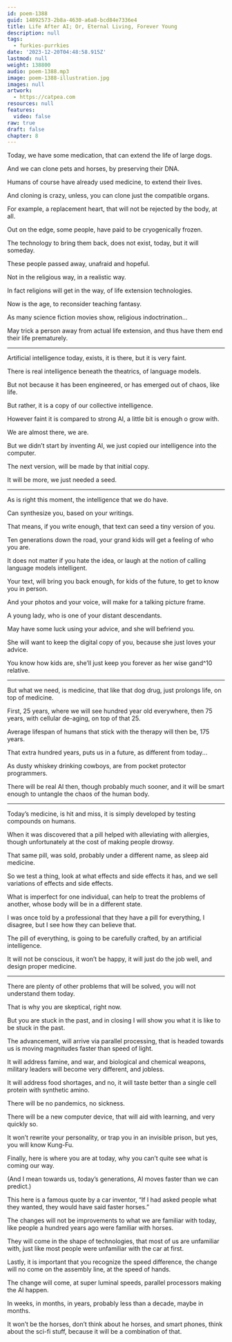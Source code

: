 ```yaml
---
id: poem-1388
guid: 14892573-2b8a-4630-a6a8-bcd84e7336e4
title: Life After AI; Or, Eternal Living, Forever Young
description: null
tags:
  - furkies-purrkies
date: '2023-12-20T04:48:58.915Z'
lastmod: null
weight: 138800
audio: poem-1388.mp3
image: poem-1388-illustration.jpg
images: null
artwork:
  - https://catpea.com
resources: null
features:
  video: false
raw: true
draft: false
chapter: 8
---
```


Today, we have some medication,
that can extend the life of large dogs.

And we can clone pets and horses,
by preserving their DNA.

Humans of course have already used medicine,
to extend their lives.

And cloning is crazy,
unless, you can clone just the compatible organs.

For example, a replacement heart,
that will not be rejected by the body, at all.

Out on the edge, some people,
have paid to be cryogenically frozen.

The technology to bring them back,
does not exist, today, but it will someday.

These people passed away,
unafraid and hopeful.

Not in the religious way,
in a realistic way.

In fact religions will get in the way,
of life extension technologies.

Now is the age,
to reconsider teaching fantasy.

As many science fiction movies show,
religious indoctrination…

May trick a person away from actual life extension,
and thus have them end their life prematurely.

---

Artificial intelligence today,
exists, it is there, but it is very faint.

There is real intelligence beneath the theatrics,
of language models.

But not because it has been engineered,
or has emerged out of chaos, like life.

But rather,
it is a copy of our collective intelligence.

However faint it is compared to strong AI,
a little bit is enough o grow with.

We are almost there,
we are.

But we didn’t start by inventing AI,
we just copied our intelligence into the computer.

The next version,
will be made by that initial copy.

It will be more,
we just needed a seed.

---

As is right this moment,
the intelligence that we do have.

Can synthesize you,
based on your writings.

That means, if you write enough,
that text can seed a tiny version of you.

Ten generations down the road,
your grand kids will get a feeling of who you are.

It does not matter if you hate the idea,
or laugh at the notion of calling language models intelligent.

Your text, will bring you back enough,
for kids of the future, to get to know you in person.

And your photos and your voice,
will make for a talking picture frame.

A young lady,
who is one of your distant descendants.

May have some luck using your advice,
and she will befriend you.

She will want to keep the digital copy of you,
because she just loves your advice.

You know how kids are,
she’ll just keep you forever as her wise gand^10 relative.

---

But what we need, is medicine,
that like that dog drug, just prolongs life, on top of medicine.

First, 25 years, where we will see hundred year old everywhere,
then 75 years, with cellular de-aging, on top of that 25.

Average lifespan of humans that stick with the therapy will then be,
175 years.

That extra hundred years, puts us in a future,
as different from today...

As dusty whiskey drinking cowboys,
are from pocket protector programmers.

There will be real AI then, though probably much sooner,
and it will be smart enough to untangle the chaos of the human body.

---

Today’s medicine, is hit and miss,
it is simply developed by testing compounds on humans.

When it was discovered that a pill helped with alleviating with allergies,
though unfortunately at the cost of making people drowsy.

That same pill, was sold, probably under a different name,
as sleep aid medicine.

So we test a thing, look at what effects and side effects it has,
and we sell variations of effects and side effects.

What is imperfect for one individual,
can help to treat the problems of another, whose body will be in a different state.

I was once told by a professional that they have a pill for everything,
I disagree, but I see how they can believe that.

The pill of everything, is going to be carefully crafted,
by an artificial intelligence.

It will not be conscious, it won’t be happy,
it will just do the job well, and design proper medicine.

---

There are plenty of other problems that will be solved,
you will not understand them today.

That is why you are skeptical,
right now.

But you are stuck in the past,
and in closing I will show you what it is like to be stuck in the past.

The advancement, will arrive via parallel processing,
that is headed towards us is moving magnitudes faster than speed of light.

It will address famine, and war, and biological and chemical weapons,
military leaders will become very different, and jobless.

It will address food shortages,
and no, it will taste better than a single cell protein with synthetic amino.

There will be no pandemics,
no sickness.

There will be a new computer device,
that will aid with learning, and very quickly so.

It won’t rewrite your personality, or trap you in an invisible prison,
but yes, you will know Kung-Fu.

Finally, here is where you are at today,
why you can’t quite see what is coming our way.

(And I mean towards us, today’s generations,
AI moves faster than we can predict.)

This here is a famous quote by a car inventor,
“If I had asked people what they wanted, they would have said faster horses.”

The changes will not be improvements to what we are familiar with today,
like people a hundred years ago were familiar with horses.

They will come in the shape of technologies,
that most of us are unfamiliar with, just like most people were unfamiliar with the car at first.

Lastly, it is important that you recognize the speed difference,
the change will no come on the assembly line, at the speed of hands.

The change will come, at super luminal speeds,
parallel processors making the AI happen.

In weeks, in months, in years,
probably less than a decade, maybe in months.

It won’t be the horses, don’t think about he horses, and smart phones,
think about the sci-fi stuff, because it will be a  combination of that.
